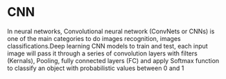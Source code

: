 # CNN
In neural networks, Convolutional neural network (ConvNets or CNNs) is one of the main categories to do images recognition, images classifications.Deep learning CNN models to train and test, each input image will pass it through a series of convolution layers with filters (Kernals), Pooling, fully connected layers (FC) and apply Softmax function to classify an object with probabilistic values between 0 and 1
